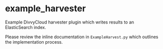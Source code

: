 # example_harvester

Example DivvyCloud harvester plugin which writes results to an ElasticSearch index.

Please review the inline documentation in `ExampleHarvest.py` which outlines the
implementation process.
